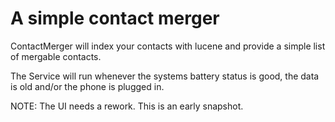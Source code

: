 A simple contact merger
=======================

ContactMerger will index your contacts with lucene and provide a simple list
of mergable contacts.

The Service will run whenever the systems battery status is good, the data is
old and/or the phone is plugged in.

NOTE: The UI needs a rework. This is an early snapshot.
